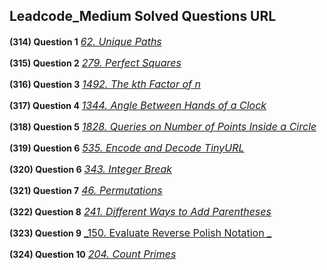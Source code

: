 ## Leadcode_Medium Solved Questions URL

**(314) Question 1** <a href="https://leetcode.com/problems/unique-paths/submissions/989964439/" target="_blank" style="font-size: 16px;dispaly:inline-block;">_62. Unique Paths_</a> <br/>

**(315) Question 2** <a href="https://leetcode.com/problems/perfect-squares/submissions/990289943/" target="_blank" style="font-size: 16px;dispaly:inline-block;">_279. Perfect Squares_</a> <br/>

**(316) Question 3** <a href="https://leetcode.com/problems/the-kth-factor-of-n/submissions/990392496/" target="_blank" style="font-size: 16px;dispaly:inline-block;">_1492. The kth Factor of n_</a> <br/>

**(317) Question 4** <a href="https://leetcode.com/problems/angle-between-hands-of-a-clock/submissions/991186566/" target="_blank" style="font-size: 16px;dispaly:inline-block;">_1344. Angle Between Hands of a Clock_</a> <br/>

**(318) Question 5** <a href="https://leetcode.com/problems/queries-on-number-of-points-inside-a-circle/submissions/991229303/" target="_blank" style="font-size: 16px;dispaly:inline-block;">_1828. Queries on Number of Points Inside a Circle_</a> <br/>

**(319) Question 6** <a href="https://leetcode.com/problems/encode-and-decode-tinyurl/submissions/991604781/" target="_blank" style="font-size: 16px;dispaly:inline-block;">_535. Encode and Decode TinyURL_</a> <br/>

**(320) Question 6** <a href="https://leetcode.com/problems/integer-break/submissions/991674779/" target="_blank" style="font-size: 16px;dispaly:inline-block;">_343. Integer Break_</a> <br/>

**(321) Question 7** <a href="https://leetcode.com/problems/permutations/submissions/992676910/" target="_blank" style="font-size: 16px;dispaly:inline-block;">_46. Permutations_</a> <br/>

**(322) Question 8** <a href="https://leetcode.com/problems/different-ways-to-add-parentheses/submissions/994311666/" target="_blank" style="font-size: 16px;dispaly:inline-block;">_241. Different Ways to Add Parentheses_</a> <br/>

**(323) Question 9** <a href="https://leetcode.com/problems/evaluate-reverse-polish-notation/submissions/994353648/" target="_blank" style="font-size: 16px;dispaly:inline-block;">_150. Evaluate Reverse Polish Notation
_</a> <br/>

**(324) Question 10** <a href="https://leetcode.com/problems/count-primes/submissions/994704014/" target="_blank" style="font-size: 16px;dispaly:inline-block;">_204. Count Primes_</a> <br/>
